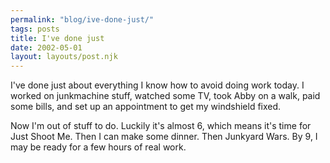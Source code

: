 ```yaml
---
permalink: "blog/ive-done-just/"
tags: posts
title: I've done just
date: 2002-05-01
layout: layouts/post.njk
---
```


I've done just about everything I know how to avoid doing work today. I worked on junkmachine stuff, watched some TV, took Abby on a walk, paid some bills, and set up an appointment to get my windshield fixed.

Now I'm out of stuff to do. Luckily it's almost 6, which means it's time for Just Shoot Me. Then I can make some dinner. Then Junkyard Wars. By 9, I may be ready for a few hours of real work.